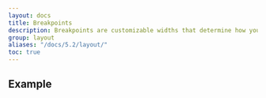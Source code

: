 ```yaml
---
layout: docs
title: Breakpoints
description: Breakpoints are customizable widths that determine how your responsive layout behaves across device or viewport sizes in xiigrid.
group: layout
aliases: "/docs/5.2/layout/"
toc: true
---
```


## Example
